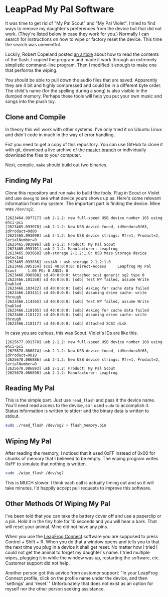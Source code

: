 LeapPad My Pal Software
=======================

It was time to get rid of "My Pal Scout" and "My Pal Violet".  I tried to find ways to remove my daughter's preferences from the device but that did not work.  (They're listed below in case they work for you.)  Normally I can search for instructions on how to wipe or factory reset the device.  This time the search was uneventful.

Luckily, Robert Copeland posted [an article](http://bobcopeland.com/blog/2011/07/my-pal-scsi/) about how to read the contents of the flash.  I copied the program and made it work through an extremely simplistic command-line program.  Then I modified it enough to make one that performs the wiping.

You should be able to pull down the audio files that are saved.  Apparently they are 4 bit and highly compressed and could be in a different byte order.  The child's name (for the spelling during a song) is also visible in the dumped memory.  Perhaps these tools will help you put your own music and songs into the plush toy.


Clone and Compile
-----------------

In theory this will work with other systems.  I've only tried it on Ubuntu Linux and didn't code in much in the way of error handling.

Fist you need to get a copy of this repository.  You can use GitHub to clone it with git, download a live archive of the [master branch](https://github.com/fidian/leapfrog-my-pal/archive/master.zip) or individually download the files to your computer.

Next, compile.  `make` should build out two binaries.


Finding My Pal
--------------

Clone this repository and run `make` to build the tools.  Plug in Scout or Violet and use `dmesg` to see what device yours shows up as.  Here's some relevant information from my system.  The important part is finding the device.  Mine was `/dev/sg2`.

```
[2623464.997717] usb 2-1.2: new full-speed USB device number 105 using ehci-pci
[2623465.093078] usb 2-1.2: New USB device found, idVendor=0f63, idProduct=0d00
[2623465.093090] usb 2-1.2: New USB device strings: Mfr=1, Product=2, SerialNumber=0
[2623465.093096] usb 2-1.2: Product: My Pal Scout    
[2623465.093101] usb 2-1.2: Manufacturer: Leapfrog
[2623465.093668] usb-storage 2-1.2:1.0: USB Mass Storage device detected
[2623465.093836] scsi40 : usb-storage 2-1.2:1.0
[2623466.095154] scsi 40:0:0:0: Direct-Access     Leapfrog My Pal Scout     1.00 PQ: 0 ANSI: 0
[2623466.098988] sd 40:0:0:0: Attached scsi generic sg2 type 0
[2623466.101368] sd 40:0:0:0: [sdb] Test WP failed, assume Write Enabled
[2623466.103422] sd 40:0:0:0: [sdb] Asking for cache data failed
[2623466.103431] sd 40:0:0:0: [sdb] Assuming drive cache: write through
[2623466.114365] sd 40:0:0:0: [sdb] Test WP failed, assume Write Enabled
[2623466.118105] sd 40:0:0:0: [sdb] Asking for cache data failed
[2623466.118112] sd 40:0:0:0: [sdb] Assuming drive cache: write through
[2623466.118117] sd 40:0:0:0: [sdb] Attached SCSI disk
```

In case you are curious, this was Scout.  Violet's IDs are like this.

```
[2625677.991370] usb 2-1.2: new full-speed USB device number 108 using ehci-pci
[2625678.086874] usb 2-1.2: New USB device found, idVendor=0f63, idProduct=0018
[2625678.086886] usb 2-1.2: New USB device strings: Mfr=1, Product=2, SerialNumber=0
[2625678.086893] usb 2-1.2: Product: My Pal Scout    
[2625678.086898] usb 2-1.2: Manufacturer: Leapfrog
```


Reading My Pal
--------------

This is the simple part.  Just use `read_flash` and pass it the device name.  You'll need read access to the device, so I used `sudo` to accomplish it.  Status information is written to stderr and the binary data is written to stdout.

```sh
sudo ./read_flash /dev/sg2 > flash_memory.bin
```


Wiping My Pal
-------------

After reading the memory, I noticed that it used 0xFF instead of 0x00 for chunks of memory that I believed to be empty.  The wiping program writes 0xFF to simulate that nothing is written.

```sh
sudo ./wipe_flash /dev/sg2
```

This is MUCH slower.  I think each call is actually timing out and so it will take minutes.  I'd happily accept pull requests to improve this software.


Other Methods Of Wiping My Pal
------------------------------

I've been told that you can take the battery cover off and use a paperclip or a pin.  Hold it in the tiny hole for 10 seconds and you will hear a bark.  That will reset your animal.  Mine did not have any pins.

When you use the [LeapFrog Connect] software you are supposed to press Control + Shift + R.  When you do that a window opens and tells you to that the next time you plug in a device it shall get reset.  No matter how I tried I could not get the animal to forget my daughter's name.  I tried multiple wipes, plugging it in while the window was up, restarting the software, etc.  Customer support did not help.

Another person got this advice from customer support:  "In your LeapFrog Connect profile, click on the profile name under the device, and then 'settings' and 'reset.'"  Unfortunately that does not exist as an option for myself nor the other person seeking assistance.


[LeapFrog Connect]: http://www.leapfrog.com/en-us/support/connect
